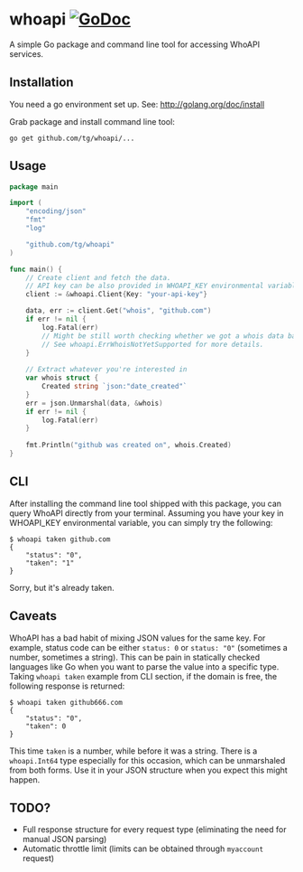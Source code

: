 # whoapi [![GoDoc](https://godoc.org/github.com/tg/whoapi?status.svg)](https://godoc.org/github.com/tg/whoapi)
A simple Go package and command line tool for accessing WhoAPI services.

## Installation
You need a go environment set up. See: http://golang.org/doc/install

Grab package and install command line tool:
```
go get github.com/tg/whoapi/...
```

## Usage
```go
package main

import (
	"encoding/json"
	"fmt"
	"log"

	"github.com/tg/whoapi"
)

func main() {
	// Create client and fetch the data.
	// API key can be also provided in WHOAPI_KEY environmental variable.
	client := &whoapi.Client{Key: "your-api-key"}

	data, err := client.Get("whois", "github.com")
	if err != nil {
		log.Fatal(err)
		// Might be still worth checking whether we got a whois data back.
		// See whoapi.ErrWhoisNotYetSupported for more details.
	}
	
	// Extract whatever you're interested in
	var whois struct {
		Created string `json:"date_created"`
	}
	err = json.Unmarshal(data, &whois)
	if err != nil {
		log.Fatal(err)
	}
	
	fmt.Println("github was created on", whois.Created)
}
```

## CLI
After installing the command line tool shipped with this package, you can query WhoAPI directly from your terminal.
Assuming you have your key in WHOAPI_KEY environmental variable, you can simply try the following:
```
$ whoapi taken github.com
{
	"status": "0",
	"taken": "1"
}
```
Sorry, but it's already taken.

## Caveats
WhoAPI has a bad habit of mixing JSON values for the same key.
For example, status code can be either `status: 0` or `status: "0"` (sometimes a number, sometimes a string).
This can be pain in statically checked languages like Go when you want to parse the value into a specific type.
Taking `whoapi taken` example from CLI section, if the domain is free, the following response is returned:
```
$ whoapi taken github666.com
{
	"status": "0",
	"taken": 0
}
```
This time `taken` is a number, while before it was a string. There is a `whoapi.Int64` type especially for this occasion,
which can be unmarshaled from both forms. Use it in your JSON structure when you expect this might happen.

## TODO?
- Full response structure for every request type (eliminating the need for manual JSON parsing)
- Automatic throttle limit (limits can be obtained through `myaccount` request)
